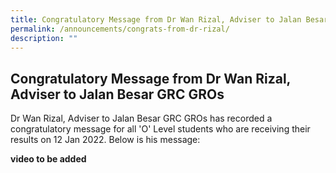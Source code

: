 ```yaml
---
title: Congratulatory Message from Dr Wan Rizal, Adviser to Jalan Besar GRC GROs
permalink: /announcements/congrats-from-dr-rizal/
description: ""
---
```

## **Congratulatory Message from Dr Wan Rizal, Adviser to Jalan Besar GRC GROs**

Dr Wan Rizal, Adviser to Jalan Besar GRC GROs has recorded a congratulatory message for
all 'O' Level students who are receiving their results on 12 Jan 2022.  Below is his message:

**video to be added**